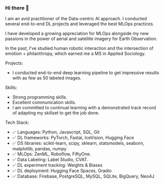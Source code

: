 ### Hi there 👋

I am an avid practitioner of the Data-centric AI approach. I conducted several end-to-end DL projects and leveraged the best MLOps practices.

I have developed a growing appreciation for MLOps alongside my new passions in the power of aerial and satellite imagery for Earth Observation.

In the past, I've studied human robotic interaction and the intersection of emotion + philanthropy, which earned me a MS in Applied Sociology.

Projects:
- I conducted end-to-end deep learning pipeline to get impressive results with as few as 50 labeled images.

Skills:
- Strong programming skills.
- Excellent communication skills.
- I am committed to continual learning with a demonstrated track record of adapting my skillset to get the job done.


Tech Stack:
- ✅ Languages: Python, Javascript, SQL, Git
- ✅ DL frameworks: PyTorch, Fastai, IceVision, Hugging Face
- ✅ DS libraries: scikit-learn, scipy, sklearn, statsmodels, seaborn, matplotlib, pandas, numpy
- ✅ MLOps: ZenML, Roboflow, FiftyOne.
- ✅ Data Labeling: Label Studio, CVAT.
- ✅ DL experiment tracking: Weights & Biases
- ✅ DL deployment: Hugging Face Spaces, Gradio
- ✅ Database: Firebase, PostgreSQL, MySQL, SQLite, BigQuery, Neo4J
